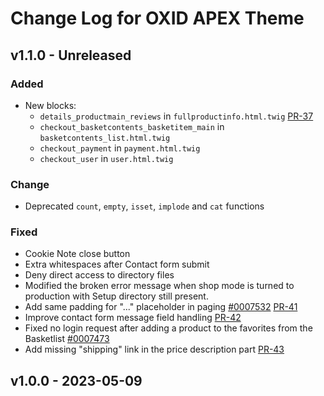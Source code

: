 # Change Log for OXID APEX Theme

## v1.1.0 - Unreleased

### Added
- New blocks:
    - `details_productmain_reviews` in `fullproductinfo.html.twig` [PR-37](https://github.com/OXID-eSales/apex-theme/pull/37)
    - `checkout_basketcontents_basketitem_main` in `basketcontents_list.html.twig`
    - `checkout_payment` in `payment.html.twig`
    - `checkout_user` in `user.html.twig`

### Change
- Deprecated `count`, `empty`, `isset`, `implode` and `cat` functions

### Fixed
- Cookie Note close button
- Extra whitespaces after Contact form submit
- Deny direct access to directory files
- Modified the broken error message when shop mode is turned to production with Setup directory still present.
- Add same padding for "..." placeholder in paging [#0007532](https://bugs.oxid-esales.com/view.php?id=7532) [PR-41](https://github.com/OXID-eSales/apex-theme/pull/41)
- Improve contact form message field handling [PR-42](https://github.com/OXID-eSales/apex-theme/pull/42)
- Fixed no login request after adding a product to the favorites from the Basketlist [#0007473](https://bugs.oxid-esales.com/view.php?id=7473)
- Add missing "shipping" link in the price description part [PR-43](https://github.com/OXID-eSales/apex-theme/pull/43)

## v1.0.0 - 2023-05-09
